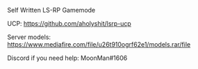 Self Written LS-RP Gamemode

UCP: https://github.com/aholyshit/lsrp-ucp

Server models: https://www.mediafire.com/file/u26t910ogrf62e1/models.rar/file

Discord if you need help: MoonMan#1606
